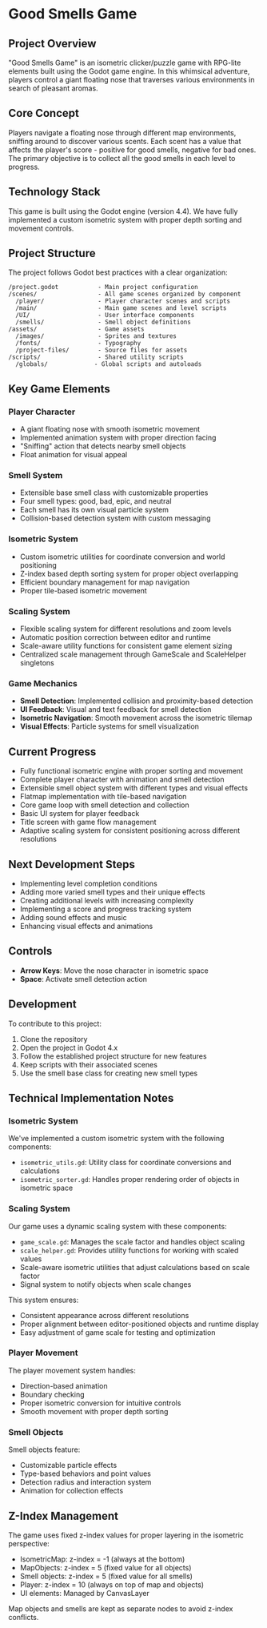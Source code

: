 # Good Smells Game

## Project Overview

"Good Smells Game" is an isometric clicker/puzzle game with RPG-lite elements built using the Godot game engine. In this whimsical adventure, players control a giant floating nose that traverses various environments in search of pleasant aromas.

## Core Concept

Players navigate a floating nose through different map environments, sniffing around to discover various scents. Each scent has a value that affects the player's score - positive for good smells, negative for bad ones. The primary objective is to collect all the good smells in each level to progress.

## Technology Stack

This game is built using the Godot engine (version 4.4). We have fully implemented a custom isometric system with proper depth sorting and movement controls.

## Project Structure

The project follows Godot best practices with a clear organization:

```
/project.godot           - Main project configuration
/scenes/                 - All game scenes organized by component
  /player/               - Player character scenes and scripts
  /main/                 - Main game scenes and level scripts
  /UI/                   - User interface components
  /smells/               - Smell object definitions
/assets/                 - Game assets
  /images/               - Sprites and textures
  /fonts/                - Typography
  /project-files/        - Source files for assets
/scripts/                - Shared utility scripts
  /globals/             - Global scripts and autoloads
```

## Key Game Elements

### Player Character

- A giant floating nose with smooth isometric movement
- Implemented animation system with proper direction facing
- "Sniffing" action that detects nearby smell objects
- Float animation for visual appeal

### Smell System

- Extensible base smell class with customizable properties
- Four smell types: good, bad, epic, and neutral
- Each smell has its own visual particle system
- Collision-based detection system with custom messaging

### Isometric System

- Custom isometric utilities for coordinate conversion and world positioning
- Z-index based depth sorting system for proper object overlapping
- Efficient boundary management for map navigation
- Proper tile-based isometric movement

### Scaling System

- Flexible scaling system for different resolutions and zoom levels
- Automatic position correction between editor and runtime
- Scale-aware utility functions for consistent game element sizing
- Centralized scale management through GameScale and ScaleHelper singletons

### Game Mechanics

- **Smell Detection**: Implemented collision and proximity-based detection
- **UI Feedback**: Visual and text feedback for smell detection
- **Isometric Navigation**: Smooth movement across the isometric tilemap
- **Visual Effects**: Particle systems for smell visualization

## Current Progress

- Fully functional isometric engine with proper sorting and movement
- Complete player character with animation and smell detection
- Extensible smell object system with different types and visual effects
- Flatmap implementation with tile-based navigation
- Core game loop with smell detection and collection
- Basic UI system for player feedback
- Title screen with game flow management
- Adaptive scaling system for consistent positioning across different resolutions

## Next Development Steps

- Implementing level completion conditions
- Adding more varied smell types and their unique effects
- Creating additional levels with increasing complexity
- Implementing a score and progress tracking system
- Adding sound effects and music
- Enhancing visual effects and animations

## Controls

- **Arrow Keys**: Move the nose character in isometric space
- **Space**: Activate smell detection action

## Development

To contribute to this project:

1. Clone the repository
2. Open the project in Godot 4.x
3. Follow the established project structure for new features
4. Keep scripts with their associated scenes
5. Use the smell base class for creating new smell types

## Technical Implementation Notes

### Isometric System

We've implemented a custom isometric system with the following components:

- `isometric_utils.gd`: Utility class for coordinate conversions and calculations
- `isometric_sorter.gd`: Handles proper rendering order of objects in isometric space

### Scaling System

Our game uses a dynamic scaling system with these components:

- `game_scale.gd`: Manages the scale factor and handles object scaling
- `scale_helper.gd`: Provides utility functions for working with scaled values
- Scale-aware isometric utilities that adjust calculations based on scale factor
- Signal system to notify objects when scale changes

This system ensures:

- Consistent appearance across different resolutions
- Proper alignment between editor-positioned objects and runtime display
- Easy adjustment of game scale for testing and optimization

### Player Movement

The player movement system handles:

- Direction-based animation
- Boundary checking
- Proper isometric conversion for intuitive controls
- Smooth movement with proper depth sorting

### Smell Objects

Smell objects feature:

- Customizable particle effects
- Type-based behaviors and point values
- Detection radius and interaction system
- Animation for collection effects

## Z-Index Management

The game uses fixed z-index values for proper layering in the isometric perspective:

- IsometricMap: z-index = -1 (always at the bottom)
- MapObjects: z-index = 5 (fixed value for all objects)
- Smell objects: z-index = 5 (fixed value for all smells)
- Player: z-index = 10 (always on top of map and objects)
- UI elements: Managed by CanvasLayer

Map objects and smells are kept as separate nodes to avoid z-index conflicts.
